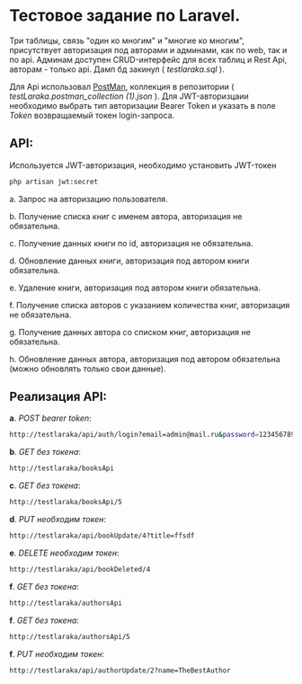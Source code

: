 # Тестовое задание по Laravel. 

Три таблицы, связь "один ко многим" и "многие ко многим", присутствует авторизация под авторами и админами, как по web, так и по api. Админам доступен CRUD-интерфейс для всех таблиц и Rest Api, авторам - только api. Дамп бд закинул ( *testlaraka.sql* ).

Для Api использовал [PostMan](https://www.postman.com/), коллекция в репозитории ( *testLaraka.postman_collection (1).json* ). Для JWT-авторизцаии необходимо выбрать тип авторизации Bearer Token и указать в поле *Token* возвращаемый токен login-запроса. 
 
## API:

Используется JWT-авторизация, необходимо установить JWT-токен 
```bash
php artisan jwt:secret
```


a.	Запрос на авторизацию пользователя.

b.	Получение списка книг с именем автора, авторизация не обязательна.

c.	Получение данных книги по id, авторизация не обязательна.

d.	Обновление данных книги, авторизация под автором книги обязательна.

e.	Удаление книги, авторизация под автором книги обязательна.

f.	Получение списка авторов с указанием количества книг, авторизация не обязательна.

g.	Получение данных автора со списком книг, авторизация не обязательна.

h.	Обновление данных автора, авторизация под  автором обязательна (можно обновлять только свои данные).

## Реализация API:



**a**. *POST bearer token*:

```bash
http://testlaraka/api/auth/login?email=admin@mail.ru&password=123456789   	
``` 



**b**. *GET без токена*:
```bash
http://testlaraka/booksApi 		
``` 

**c**. *GET без токена*:
```bash
http://testlaraka/booksApi/5 		
``` 

**d**. *PUT необходим токен*:
```bash
http://testlaraka/api/bookUpdate/4?title=ffsdf 		
``` 

**e**. *DELETE необходим токен*:
```bash
http://testlaraka/api/bookDeleted/4 		
``` 

**f**. *GET без токена*:
```bash
http://testlaraka/authorsApi		
``` 

**f**. *GET без токена*:
```bash
http://testlaraka/authorsApi/5		
``` 

**f**. *PUT необходим токен*:
```bash
http://testlaraka/api/authorUpdate/2?name=TheBestAuthor
``` 
